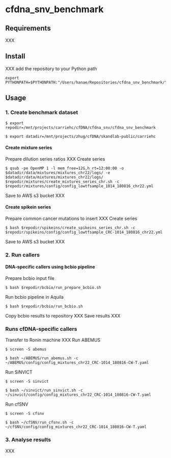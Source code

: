 # cfdna_snv_benchmark

## Requirements

XXX

## Install

XXX
add the repository to your Python path
```
export PYTHONPATH=$PYTHONPATH:"/Users/hanae/Repositories/cfdna_snv_benchmark/"
```
## Usage

### 1. Create benchmark dataset

```
$ export repodir=/mnt/projects/carriehc/cfDNA/cfdna_snv/cfdna_snv_benchmark

$ export datadir=/mnt/projects/zhug/cfDNA/skandlab-public/carriehc
```

#### Create mixture series

Prepare dilution series ratios
XXX
Create series
```
$ qsub -pe OpenMP 1 -l mem_free=12G,h_rt=12:00:00 -o $datadir/data/mixtures/mixtures_chr22/logs/ -e $datadir/data/mixtures/mixtures_chr22/logs/ $repodir/mixtures/create_mixtures_series_chr.sh -c $repodir/mixtures/config/config_lowtfsample_1014_180816_chr22.yml
```
Save to AWS s3 bucket
XXX

#### Create spikein series

Prepare common cancer mutations to insert
XXX
Create series
```
$ bash $repodir/spikeins/create_spikeins_series_chr.sh -c $repodir/spikeins/config/config_lowtfsample_CRC-1014_180816_chr22.yml
```
Save to AWS s3 bucket
XXX

### 2. Run callers

#### DNA-specific callers using bcbio pipeline

Prepare bcbio input file
```
$ bash $repodir/bcbio/run_prepare_bcbio.sh
```
Run bcbio pipeline in Aquila
```
$ bash $repodir/bcbio/run_bcbio.sh
```
Copy bcbio results to repository
XXX
Save results
XXX

### Runs cfDNA-specific callers 

Transfer to Ronin machine
XXX
Run ABEMUS
```
$ screen -S abemus

$ bash ~/ABEMUS/run_abemus.sh -c ~/ABEMUS/config/config_mixtures_chr22_CRC-1014_180816-CW-T.yaml
```
Run SiNVICT
```
$ screen -S sinvict

$ bash ~/sinvict/run_sinvict.sh -c ~/sinvict/config/config_mixtures_chr22_CRC-1014_180816-CW-T.yaml
```
Run cfSNV
```
$ screen -S cfsnv

$ bash ~/cfSNV/run_cfsnv.sh -c ~/cfSNV/config/config_mixtures_chr22_CRC-1014_180816-CW-T.yaml
```


### 3. Analyse results
XXX
